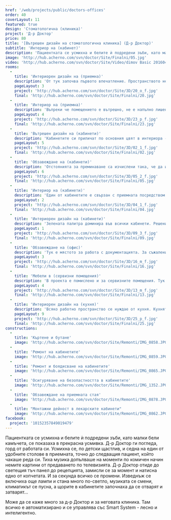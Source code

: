```yaml
---
href: '/web/projects/public/doctors-offices'
order: 40
coverLayout: 11
featured: true
design: 'Стоматологична (клиника)'
project: 'Д-р Доктор'
price: 80
title: '[Вътрешен дизайн на стоматологична клиника] (Д-р Доктор)'
subtitle: 'Интериор на (кабинет)'
description: 'Пациентката се усмихна и белите ѝ подредени зъби, като малки бели камъчета, се показаха в прекрасна усмивка. Д-р Доктор отиде до светещия тъч панел до рецепцията, замисли се за момент и натисна едно от копчетата. И за секунда всичко се промени. Изведнъж се включиха още лампи и стана много по-светло, музиката се смени, климатикът се пусна, а щорите в кабинетите започнаха да се отварят и затварят.'
image: 'http://hub.acherno.com/svn/doctor/Site/Finalni/05.jpg'
video: 'http://hub.acherno.com/svn/doctor/Site/Video/dimov Basic 20160401.mp4'
rooms:
  -
    title: 'Интериорен дизайн на (приемна)'
    description: 'От тук започва първото впечатление. Пространството не е много голямо, но е добре усвоено, удобно и уютно. Рецепцията е изчистена от излишни детайли. Има достатъчно място за всички документи и организацията е на ниво.'
    pageLayout: 3
    project: 'http://hub.acherno.com/svn/doctor/Site/3D/20_o_f.jpg'
    final: 'http://hub.acherno.com/svn/doctor/Site/Finalni/20.jpg'
  -
    title: 'Интериор на (приемна)'
    description: 'Въпреки че помещението е вътрешно, не е напълно лишено от естествена светлина. Докато чакат, пациентите могат да се разположат на удобните столове с модерен дизайн в оранжево.'
    pageLayout: 4
    project: 'http://hub.acherno.com/svn/doctor/Site/3D/23_p_f.jpg'
    final: 'http://hub.acherno.com/svn/doctor/Site/Finalni/23.jpg'
  -
    title: 'Вътрешен дизайн на (кабинети)'
    description: 'Кабинетите си приличат по основния цвят в интериора - зелено. Наличното пространство е изцяло оптимизирано в съответствие с всички изисквания при проектирането на подобни помещения.'
    pageLayout: 5
    project: 'http://hub.acherno.com/svn/doctor/Site/3D/02_1_f.jpg'
    final: 'http://hub.acherno.com/svn/doctor/Site/Finalni/02.jpg'
  -
    title: 'Обзавеждане на (кабинети)'
    description: 'Отстоянията за преминаване са изчислени така, че да има достатъчно място за работа едновременно на лекар и сестра. Помислено е за това медицинската сестра да може да обслужва повече от един кабинет, преминавайки лесно от помещение в помещение.'
    pageLayout: 6
    project: 'http://hub.acherno.com/svn/doctor/Site/3D/05_2_f.jpg'
    final: 'http://hub.acherno.com/svn/doctor/Site/Finalni/05.jpg'
  -
    title: 'Интериор на (кабинети)'
    description: 'Един от кабинетите е свързан с приемната посредством стъклена стена. Мотивът на принт-стъклото е бамбук - изображение в преобладаващо зелено, което успокоява не само очите, но и съзнанието. Така малка част от естествената светлина преминава и към вътрешното помещение. Налице е голям и удобен работен плот с множество шкафове и място за работа.'
    pageLayout: 2
    project: 'http://hub.acherno.com/svn/doctor/Site/3D/04_1_f.jpg'
    final: 'http://hub.acherno.com/svn/doctor/Site/Finalni/04.jpg'
  -
    title: 'Интериорен дизайн на (кабинети)'
    description: 'Зелената палитра доминира във всички кабинети. Решенията са стилни, а детайлите са обмислени така, че функционалността на пространството да е напълно автоматизирана и да се контролира чрез удобен команден панел. Така светлината, температурата, положението на щорите и дори музиката могат да се променят лесно и бързо.'
    pageLayout: 1
    project: 'http://hub.acherno.com/svn/doctor/Site/3D/09_3_f.jpg'
    final: 'http://hub.acherno.com/svn/doctor/Site/Finalni/09.jpg'
  -
    title: 'Обзавеждане на (офис)'
    description: 'Тук е мястото за работа с документацията. За съжаление, не всичко е практическа дейност и грижа за усмивката и здравето на зъбите. Документи, папки, отчети. Да, дори и на Д-р Доктор му се налага да се занимава с подобни неща. Създадохме приятно и тихо място, на което да може да се съсредоточи и да мисли на спокойствие за сериозните неща, удобно разположен в оранжевия си офис стол. В помещението има и гардероб за лични вещи, както и шкафове за множество папки и документи. От колонката в тавана звучи ненатрапчива музика.'
    pageLayout: 3
    project: 'http://hub.acherno.com/svn/doctor/Site/3D/16_m_f.jpg'
    final: 'http://hub.acherno.com/svn/doctor/Site/Finalni/16.jpg'
  -
    title: 'Мебели в (сервизни помещения)'
    description: 'В проекта е помислено и за сервизните помещения. Тук се почистват и подготвят инструментите. Всичко се стерилизира внимателно и се подрежда. Важно е да има достатъчно пространство за всички необходими машини и инструменти и те да са на точните места.'
    pageLayout: 4
    project: 'http://hub.acherno.com/svn/doctor/Site/3D/13_m_f.jpg'
    final: 'http://hub.acherno.com/svn/doctor/Site/Finalni/13.jpg'
  -
    title: 'Интериорен дизайн на (кухня)'
    description: 'Всяко работно пространство се нуждае от кухня. Кухнята в стоматологичната клиника е малка, но е функциалнална и удобна. Тук сутрешното кафе става дори по-хубаво. Опънатият таван с принт те кара за миг да забравиш за шума около себе си, отпивайки глътка от течното черно злато.'
    pageLayout: 9
    project: 'http://hub.acherno.com/svn/doctor/Site/3D/25_p_f.jpg'
    final: 'http://hub.acherno.com/svn/doctor/Site/Finalni/25.jpg'
constructions:
  - 
    title: 'Къртене и бутане'
    image: 'http://hub.acherno.com/svn/doctor/Site/Remonti/IMG_0858.JPG'
  - 
    title: 'Ремонт на кабинетите'
    image: 'http://hub.acherno.com/svn/doctor/Site/Remonti/IMG_0859.JPG'
  - 
    title: 'Ремонт и боядисване на кабинетите'
    image: 'http://hub.acherno.com/svn/doctor/Site/Remonti/IMG_0865.JPG'
  - 
    title: 'Осигуряване на безопастността в кабинетите'
    image: 'http://hub.acherno.com/svn/doctor/Site/Remonti/IMG_1352.JPG'
  - 
    title: 'Обзавеждане на приемната стая'
    image: 'http://hub.acherno.com/svn/doctor/Site/Remonti/IMG_0878.JPG'
  -
    title: "Монтажни дейност в лекарските кабинети"
    image: 'http://hub.acherno.com/svn/doctor/Site/Remonti/IMG_0862.JPG'
facebook:
  project: '10152357849019479'
---
```

Пациентката се усмихна и белите ѝ подредени зъби, като малки бели камъчета, се показаха в прекрасна усмивка. Д-р Доктор ги погледа, горд от работата си. Усмихна се, по детски щастлив, и седна на един от удобните столове в приемната, точно до следващия пациент, който чакаше реда си. Тиха музика допълваше на моменти по комичен начин немите картини от предаването по телевизията. Д-р Доктор отиде до светещия тъч панел до рецепцията, замисли се за момент и натисна едно от копчетата. И за секунда всичко се промени. Изведнъж се включиха още лампи и стана много по-светло, музиката се смени, климатикът се пусна, а щорите в кабинетите започнаха да се отварят и затварят...

Може да се каже много за д-р Доктор и за неговата клиника. Там всичко е автоматизирано и се управлява със Smart System - лесно и интелигентно.
